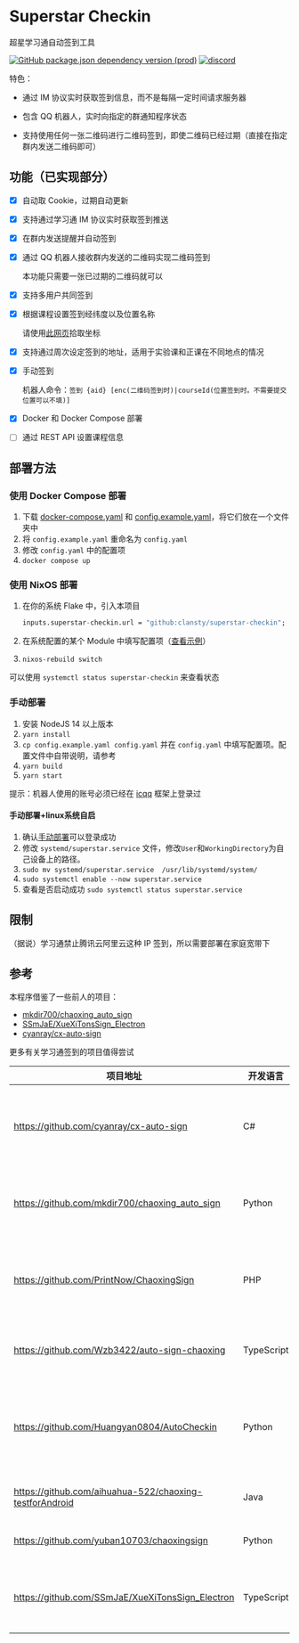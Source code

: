 # Superstar Checkin

超星学习通自动签到工具

[![GitHub package.json dependency version (prod)](https://img.shields.io/github/package-json/dependency-version/Clansty/Superstar-checkin/oicq/main)](https://github.com/takayama-lily/oicq)
[![discord](https://img.shields.io/static/v1?label=chat&message=discord&color=7289da&logo=discord)](https://discord.gg/WV8W25eH)

特色：

- 通过 IM 协议实时获取签到信息，而不是每隔一定时间请求服务器

- 包含 QQ 机器人，实时向指定的群通知程序状态

- 支持使用任何一张二维码进行二维码签到，即使二维码已经过期（直接在指定群内发送二维码即可）

## 功能（已实现部分）

- [x] 自动取 Cookie，过期自动更新

- [x] 支持通过学习通 IM 协议实时获取签到推送

- [x] 在群内发送提醒并自动签到

- [x] 通过 QQ 机器人接收群内发送的二维码实现二维码签到

  本功能只需要一张已过期的二维码就可以

- [x] 支持多用户共同签到

- [x] 根据课程设置签到经纬度以及位置名称

  请使用[此网页](https://api.map.baidu.com/lbsapi/getpoint/index.html)拾取坐标

- [x] 支持通过周次设定签到的地址，适用于实验课和正课在不同地点的情况

- [x] 手动签到

  机器人命令：`签到 {aid} [enc(二维码签到时)|courseId(位置签到时。不需要提交位置可以不填)]`

- [x] Docker 和 Docker Compose 部署

- [ ] 通过 REST API 设置课程信息

## 部署方法

### 使用 Docker Compose 部署

1. 下载 [docker-compose.yaml](https://github.com/Clansty/superstar-checkin/raw/main/docker-compose.yaml) 和 [config.example.yaml](https://github.com/Clansty/superstar-checkin/raw/main/config.example.yaml)，将它们放在一个文件夹中
2. 将 `config.example.yaml` 重命名为 `config.yaml`
3. 修改 `config.yaml` 中的配置项
4. `docker compose up`

### 使用 NixOS 部署

1. 在你的系统 Flake 中，引入本项目

    ```nix
    inputs.superstar-checkin.url = "github:clansty/superstar-checkin";
    ```

2. 在系统配置的某个 Module 中填写配置项（[查看示例](./config.example.nix)）
3. `nixos-rebuild switch`

可以使用 `systemctl status superstar-checkin` 来查看状态

### 手动部署

1. 安装 NodeJS 14 以上版本
2. `yarn install`
3. `cp config.example.yaml config.yaml` 并在 `config.yaml` 中填写配置项。配置文件中自带说明，请参考
4. `yarn build`
5. `yarn start`

提示：机器人使用的账号必须已经在 [icqq](https://github.com/icqqjs/icqq) 框架上登录过
#### 手动部署+linux系统自启
1. 确认[手动部署](#手动部署)可以登录成功
2. 修改 `systemd/superstar.service` 文件，修改`User`和`WorkingDirectory`为自己设备上的路径。
3. `sudo mv systemd/superstar.service  /usr/lib/systemd/system/`
4. `sudo systemctl enable --now superstar.service`
5. 查看是否启动成功 `sudo systemctl status superstar.service`

## 限制

（据说）学习通禁止腾讯云阿里云这种 IP 签到，所以需要部署在家庭宽带下

## 参考

本程序借鉴了一些前人的项目：

- [mkdir700/chaoxing_auto_sign](https://github.com/mkdir700/chaoxing_auto_sign)
- [SSmJaE/XueXiTonsSign_Electron](https://github.com/SSmJaE/XueXiTonsSign_Electron)
- [cyanray/cx-auto-sign](https://github.com/cyanray/cx-auto-sign)

更多有关学习通签到的项目值得尝试

| 项目地址                                                | 开发语言   | 备注                                           |
| ------------------------------------------------------- | ---------- | ---------------------------------------------- |
| https://github.com/cyanray/cx-auto-sign                 | C#         | 超星学习通自动签到工具，通过IM协议监测签到活动。        |
| https://github.com/mkdir700/chaoxing_auto_sign          | Python     | 超星学习通自动签到脚本&多用户多任务&API       |
| https://github.com/PrintNow/ChaoxingSign                | PHP        | PHP版超星自动签到，支持多用户，二次开发便捷！|
| https://github.com/Wzb3422/auto-sign-chaoxing           | TypeScript | 超星学习通自动签到，梦中刷网课       |
| https://github.com/Huangyan0804/AutoCheckin             | Python     | 学习通自动签到，支持手势，二维码，位置，拍照等 |
| https://github.com/aihuahua-522/chaoxing-testforAndroid | Java       | 学习通（超星）自动签到               |
| https://github.com/yuban10703/chaoxingsign              | Python     | 超星学习通自动签到                   |
| https://github.com/SSmJaE/XueXiTonsSign_Electron        | TypeScript | 基于Electron，桌面端，GUI，签到队列            |
